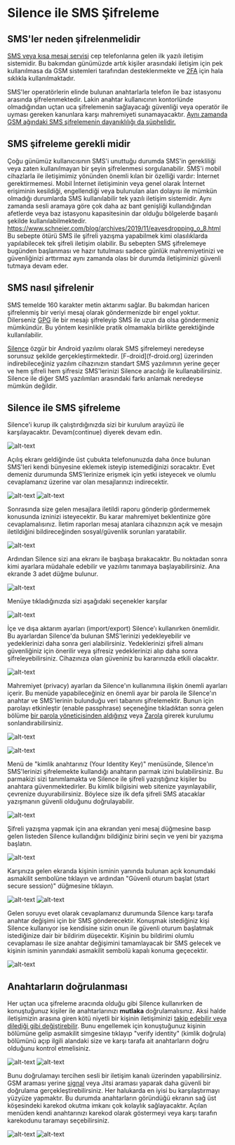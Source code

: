 # Silence ile SMS Şifreleme

## SMS'ler neden şifrelenmelidir

[SMS veya kısa mesaj servisi](https://en.wikipedia.org/wiki/Short_Message_Service) cep telefonlarına gelen ilk yazılı iletişim sistemidir. Bu bakımdan günümüzde artık kişiler arasındaki iletişim için pek kullanılmasa da GSM sistemleri tarafından desteklenmekte ve [2FA](/beseri_guvenlik/2fa.md) için hala sıklıkla kullanılmaktadır.

SMS'ler operatörlerin elinde bulunan anahtarlarla telefon ile baz istasyonu arasında şifrelenmektedir. Lakin anahtar kullanıcının kontorlünde olmadığından uçtan uca şifrelemenin sağlayacağı güvenliği veya operatör ile uyması gereken kanunlara karşı mahremiyeti sunamayacaktır. [Aynı zamanda GSM ağındaki SMS şifrelemenin dayanıklılığı da şüphelidir.](https://www.schneier.com/blog/archives/2019/11/eavesdropping_o_8.html)

## SMS şifreleme gerekli midir

Çoğu günümüz kullanıcısının SMS'i unuttuğu durumda SMS'in gerekliliği veya zaten kullanılmayan bir şeyin şifrelenmesi sorgulanabilir. SMS'i mobil cihazlarla ile iletişimimiz yönünden önemli kılan bir özelliği vardır: İnternet gerektirmemesi. Mobil İnternet iletişiminin veya genel olarak İnternet erişiminin kesildiği, engellendiği veya bulunulan alan dolayısı ile mümkün olmadığı durumlarda SMS kullanılabilir tek yazılı iletişim sistemidir. Aynı zamanda sesli aramaya göre çok daha az bant genişliği kullandığından afetlerde veya baz istasyonu kapasitesinin dar olduğu bölgelerde başarılı şekilde kullanılabilmektedir.
https://www.schneier.com/blog/archives/2019/11/eavesdropping_o_8.html
Bu sebepte ötürü SMS ile şifreli yazışma yapabilmek kimi olasılıklarda yapılabilecek tek şifreli iletişim olabilir. Bu sebepten SMS şifrelemeye bugünden başlanması ve hazır tutulması sadece günlük mahremiyetinizi ve güvenliğinizi arttırmaz aynı zamanda olası bir durumda iletişiminizi güvenli tutmaya devam eder.

## SMS nasıl şifrelenir

SMS temelde 160 karakter metin aktarımı sağlar. Bu bakımdan haricen şifrelenmiş bir veriyi mesaj olarak göndermenizde bir engel yoktur. Dilerseniz [GPG](/yazisma_guvenligi/eposta-sifreleme.md) ile bir mesajı şifreleyip SMS ile uzun da olsa göndermeniz mümkündür. Bu yöntem kesinlikle pratik olmamakla birlikte gerektiğinde kullanılabilir.

[Silence](https://silence.im/) özgür bir Android yazılımı olarak SMS şifrelemeyi neredeyse sorunsuz şekilde gerçekleştirmektedir. [F-droid](f-droid.org] üzerinden indirebileceğiniz yazılım cihazınızın standart SMS yazılımının yerine geçer ve hem şifreli hem şifresiz SMS'lerinizi Silence aracılığı ile kullanabilirsiniz. Silence ile diğer SMS yazılımları arasındaki farkı anlamak neredeyse mümkün değildir.

## Silence ile SMS şifreleme

Silence'i kurup ilk çalıştırdığınızda sizi bir kurulum arayüzü ile karşılayacaktır. Devam(continue) diyerek devam edin.

![alt-text](silence/baslangic.png)

Açılış ekranı geldiğinde üst çubukta telefonunuzda daha önce bulunan SMS'leri kendi bünyesine eklemek isteyip istemediğinizi soracaktır. Evet demeniz durumunda SMS'lerinize erişmek için yetki isteyecek ve olumlu cevaplamanız üzerine var olan mesajlarınızı indirecektir.

![alt-text](silence/acilis.png)
![alt-text](silence/sistem_import.png)

Sonrasında size gelen mesajlara iletildi raporu gönderip gördermemek konusunda izninizi isteyecektir. Bu karar mahremiyet beklentinize göre cevaplamalısınız. İletim raporları mesaj atanlara cihazınızın açık ve mesajın iletildiğini bildireceğinden sosyal/güvenlik sorunları yaratabilir.

![alt-text](silence/iletim.png)

Ardından Silence sizi ana ekranı ile başbaşa bırakacaktır. Bu noktadan sonra kimi ayarlara müdahale edebilir ve yazılımı tanımaya başlayabilirsiniz. Ana ekrande 3 adet düğme bulunur.

![alt-text](silence/anaekran.png)

Menüye tıkladığınızda sizi aşağıdaki seçenekler karşılar

![alt-text](silence/ayarlar.png)

İçe ve dışa aktarım ayarları (import/export) Silence'ı kullanırken önemlidir. Bu ayarlardan Silence'da bulunan SMS'lerinizi yedekleyebilir ve yedeklerinizi daha sonra geri alabilirsiniz. Yedeklerinizi şifreli almanı güvenliğiniz için önerilir veya şifresiz yedeklerinizi alıp daha sonra şifreleyebilirsiniz. Cihazınıza olan güveniniz bu kararınızda etkili olacaktır.

![alt-text](silence/import_export.png)

Mahremiyet (privacy) ayarları da Silence'ın kullanımına ilişkin önemli ayarları içerir. Bu menüde yapabileceğiniz en önemli ayar bir parola ile Silence'ın anahtar ve SMS'lerinin bulunduğu veri tabanını şifrelemektir. Bunun için parolayı etkinleştir (enable passphrase) seçeneğine tıkladıktan sonra gelen bölüme [bir parola yöneticisinden aldığınız](/beseri_guvenlik/parolalar.md) veya [Zarola](https://zarola.oyd.org.tr) girerek kurulumu sonlandırabilirsiniz.

![alt-text](silence/mahremiyet.png)

![alt-text](silence/parola.png)

Menü de "kimlik anahtarınız (Your Identity Key)" menüsünde, Silence'ın SMS'lerinizi şifrelemekte kullandığı anahtarın parmak izini bulabilirsiniz. Bu parmakizi sizi tanımlamakta ve Silence ile şifreli yazıştığınız kişiler bu anahtara güvenmektedirler. Bu kimlik bilgisini web sitenize yayınlayabilir, çevrenize duyurabilirsiniz. Böylece size ilk defa şifreli SMS atacaklar yazışmanın güvenli olduğunu doğrulayabilir.

![alt-text](silence/kimlik.png)

Şifreli yazışma yapmak için ana ekrandan yeni mesaj düğmesine basıp gelen listeden Silence kullandığını bildiğiniz birini seçin ve yeni bir yazışma başlatın.

![alt-text](silence/mesaj.png)

Karşınıza gelen ekranda kişinin isminin yanında bulunan açık konumdaki asmakilit sembolüne tıklayın ve ardından "Güvenli oturum başlat (start secure session)" düğmesine tıklayın.

![alt-text](silence/session.png)
![alt-text](silence/init.png)

Gelen soruyu evet olarak cevaplamanız durumunda Silence karşı tarafa anahtar değişimi için bir SMS gönderecektir. Konuşmak istediğiniz kişi Silence kullanıyor ise kendisine sizin onun ile güvenli oturum başlatmak istediğinize dair bir bildirim düşecektir. Kişinin bu bildirimi olumlu cevaplaması ile size anahtar değişimini tamamlayacak bir SMS gelecek ve kişinin isminin yanındaki asmakilit sembolü kapalı konuma geçecektir.

![alt-text](silence/kilit.png)

## Anahtarların doğrulanması

Her uçtan uca şifreleme aracında olduğu gibi Silence kullanırken de konuştuğunuz kişiler ile anahtarlarınızı **mutlaka** doğrulamalısınız. Aksi halde iletişimizin arasına giren kötü niyetli bir kişinin iletişiminizi [takip edebilir veya dilediği gibi değiştirebilir](https://en.wikipedia.org/wiki/Man-in-the-middle_attack). Bunu engellemek için konuştuğunuz kişinin bölümüne gelip asmakilit simgesine tıklayıp "verify identity" (kimlik doğrula) bölümünü açıp ilgili alandaki size ve karşı tarafa ait anahtarların doğru olduğunu kontrol etmelisiniz.

![alt-text](silence/verify.png)
![alt-text](silence/anahtarlar.png)

Bunu doğrulamayı tercihen sesli bir iletişim kanalı üzerinden yapabilirsiniz. GSM araması yerine [signal](signal.md) veya Jitsi araması yaparak daha güvenli bir doğrulama gerçekleştirebilirsiniz. Her halukarda en iyisi bu karşılaştırmayı yüzyüze yapmaktır. Bu durumda anahtarların göründüğü ekranın sağ üst köşesindeki karekod okutma imkanı çok kolaylık sağlayacaktır. Açılan menüden kendi anahtarınızı karekod olarak göstermeyi veya karşı tarafın karekodunu taramayı seçebilirsiniz.

![alt-text](silence/karekod.png)
![alt-text](silence/karekod_menu.png)

